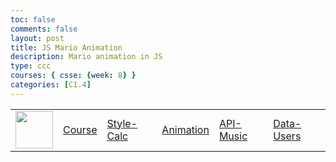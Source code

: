 ```yaml
---
toc: false
comments: false
layout: post
title: JS Mario Animation
description: Mario animation in JS
type: ccc
courses: { csse: {week: 8} }
categories: [C1.4]
---
```


<table>
    <tr>
        <td><img src="/teacher//images/logo.png" height="60" title="Frontend" alt=""></td>
        <td><a href="/teacher/index">Course</a></td>
        <td><a href="/teacher/techtalk/home_style">Style-Calc</a></td>
        <td><a href="/teacher/frontend/home_motion">Animation</a></td>
        <td><a href="/teacher/frontend/home_table">API-Music</a></td>
        <td><a href="/teacher/devops/cloud_database">Data-Users</a></td>
    </tr>
</table>

  <!--- Liquid concatentation --->
  <!--- Liquid list variable created from file containing mario metatdata for sprite --->
 <!--- Liquid integer assignment --->

<!--- HTML for page contains <p> tag named "mario" and class properties for a "sprite"  -->

<p id="mario" class="sprite"></p>
  
<!--- Embedded Cascading Style Sheet (CSS) rules, defines how HTML elements look --->
<style>

  /*CSS style rules for the elements id and class above...
  */
  .sprite {
    height: 256px;
    width: 256px;
    background-image: url('/teacher/images/mario_animation.png');
    background-repeat: no-repeat;
  }

  /*background position of sprite element
  */
  #mario {
    background-position: calc( * 256 * -1px) calc( * 256* -1px);
  }
</style>

<!--- Embedded executable code--->
<script>
  ////////// convert yml hash to javascript key value objects /////////

  var mario_metadata = {}; //key, value object
    
  
  var key = "Rest"  //key
  var values = {} //values object
  values["row"] = 0
  values["col"] = 0
  values["frames"] = 15
  mario_metadata[key] = values; //key with values added

    
  
  var key = "RestL"  //key
  var values = {} //values object
  values["row"] = 1
  values["col"] = 0
  values["frames"] = 15
  mario_metadata[key] = values; //key with values added

    
  
  var key = "Walk"  //key
  var values = {} //values object
  values["row"] = 2
  values["col"] = 0
  values["frames"] = 8
  mario_metadata[key] = values; //key with values added

    
  
  var key = "Tada"  //key
  var values = {} //values object
  values["row"] = 2
  values["col"] = 11
  values["frames"] = 3
  mario_metadata[key] = values; //key with values added

    
  
  var key = "WalkL"  //key
  var values = {} //values object
  values["row"] = 3
  values["col"] = 0
  values["frames"] = 8
  mario_metadata[key] = values; //key with values added

    
  
  var key = "TadaL"  //key
  var values = {} //values object
  values["row"] = 3
  values["col"] = 11
  values["frames"] = 3
  mario_metadata[key] = values; //key with values added

    
  
  var key = "Run1"  //key
  var values = {} //values object
  values["row"] = 4
  values["col"] = 0
  values["frames"] = 15
  mario_metadata[key] = values; //key with values added

    
  
  var key = "Run1L"  //key
  var values = {} //values object
  values["row"] = 5
  values["col"] = 0
  values["frames"] = 15
  mario_metadata[key] = values; //key with values added

    
  
  var key = "Run2"  //key
  var values = {} //values object
  values["row"] = 6
  values["col"] = 0
  values["frames"] = 15
  mario_metadata[key] = values; //key with values added

    
  
  var key = "Run2L"  //key
  var values = {} //values object
  values["row"] = 7
  values["col"] = 0
  values["frames"] = 15
  mario_metadata[key] = values; //key with values added

    
  
  var key = "Puff"  //key
  var values = {} //values object
  values["row"] = 8
  values["col"] = 0
  values["frames"] = 15
  mario_metadata[key] = values; //key with values added

    
  
  var key = "PuffL"  //key
  var values = {} //values object
  values["row"] = 9
  values["col"] = 0
  values["frames"] = 15
  mario_metadata[key] = values; //key with values added

    
  
  var key = "Cheer"  //key
  var values = {} //values object
  values["row"] = 10
  values["col"] = 0
  values["frames"] = 15
  mario_metadata[key] = values; //key with values added

    
  
  var key = "CheerL"  //key
  var values = {} //values object
  values["row"] = 11
  values["col"] = 0
  values["frames"] = 15
  mario_metadata[key] = values; //key with values added

    
  
  var key = "Flip"  //key
  var values = {} //values object
  values["row"] = 12
  values["col"] = 0
  values["frames"] = 15
  mario_metadata[key] = values; //key with values added

    
  
  var key = "FlipL"  //key
  var values = {} //values object
  values["row"] = 13
  values["col"] = 0
  values["frames"] = 15
  mario_metadata[key] = values; //key with values added

  

  ////////// animation control object /////////

  class Mario {
    constructor(meta_data) {
      this.tID = null;  //capture setInterval() task ID
      this.positionX = 0;  // current position of sprite in X direction
      this.currentSpeed = 0;
      this.marioElement = document.getElementById("mario"); //HTML element of sprite
      this.pixels = 256; //pixel offset of images in the sprite, set by liquid constant
      this.interval = 100; //animation time interval
      this.obj = meta_data;
      this.marioElement.style.position = "absolute";
    }

    animate(obj, speed) {
      let frame = 0;
      const row = obj.row * this.pixels;
      this.currentSpeed = speed;

      this.tID = setInterval(() => {
        const col = (frame + obj.col) * this.pixels;
        this.marioElement.style.backgroundPosition = `-${col}px -${row}px`;
        this.marioElement.style.left = `${this.positionX}px`;

        this.positionX += speed;
        frame = (frame + 1) % obj.frames;

        const viewportWidth = window.innerWidth;
        if (this.positionX > viewportWidth - this.pixels) {
          document.documentElement.scrollLeft = this.positionX - viewportWidth + this.pixels;
        }
      }, this.interval);
    }

    startWalking() {
      this.stopAnimate();
      this.animate(this.obj["Walk"], 3);
    }

    startRunning() {
      this.stopAnimate();
      this.animate(this.obj["Run1"], 6);
    }

    startPuffing() {
      this.stopAnimate();
      this.animate(this.obj["Puff"], 0);
    }

    startCheering() {
      this.stopAnimate();
      this.animate(this.obj["Cheer"], 0);
    }

    startFlipping() {
      this.stopAnimate();
      this.animate(this.obj["Flip"], 0);
    }

    startResting() {
      this.stopAnimate();
      this.animate(this.obj["Rest"], 0);
    }

    stopAnimate() {
      clearInterval(this.tID);
    }
  }

  const mario = new Mario(mario_metadata);

  ////////// event control /////////

  window.addEventListener("keydown", (event) => {
    if (event.key === "ArrowRight") {
      event.preventDefault();
      if (event.repeat) {
        mario.startCheering();
      } else {
        if (mario.currentSpeed === 0) {
          mario.startWalking();
        } else if (mario.currentSpeed === 3) {
          mario.startRunning();
        }
      }
    } else if (event.key === "ArrowLeft") {
      event.preventDefault();
      if (event.repeat) {
        mario.stopAnimate();
      } else {
        mario.startPuffing();
      }
    }
  });

  //touch events that enable animations
  window.addEventListener("touchstart", (event) => {
    event.preventDefault(); // prevent default browser action
    if (event.touches[0].clientX > window.innerWidth / 2) {
      // move right
      if (currentSpeed === 0) { // if at rest, go to walking
        mario.startWalking();
      } else if (currentSpeed === 3) { // if walking, go to running
        mario.startRunning();
      }
    } else {
      // move left
      mario.startPuffing();
    }
  });

  //stop animation on window blur
  window.addEventListener("blur", () => {
    mario.stopAnimate();
  });

  //start animation on window focus
  window.addEventListener("focus", () => {
     mario.startFlipping();
  });

  //start animation on page load or page refresh
  document.addEventListener("DOMContentLoaded", () => {
    // adjust sprite size for high pixel density devices
    const scale = window.devicePixelRatio;
    const sprite = document.querySelector(".sprite");
    sprite.style.transform = `scale(${0.2 * scale})`;
    mario.startResting();
  });

</script>